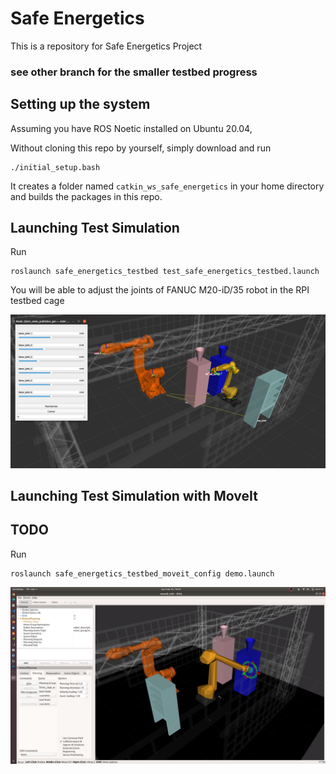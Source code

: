 # Safe Energetics
This is a repository for Safe Energetics Project

### see other branch for the smaller testbed progress

## Setting up the system

Assuming you have ROS Noetic installed on Ubuntu 20.04,

Without cloning this repo by yourself, simply download and run
```
./initial_setup.bash
```

It creates a folder named `catkin_ws_safe_energetics` in your home directory and builds the packages in this repo.

## Launching Test Simulation

Run
```
roslaunch safe_energetics_testbed test_safe_energetics_testbed.launch
```

You will be able to adjust the joints of FANUC M20-iD/35 robot in the RPI testbed cage

![test_simulation](/.readme_include/test_simulation2.png)

## Launching Test Simulation with MoveIt
## TODO
Run
```
roslaunch safe_energetics_testbed_moveit_config demo.launch
```
![test_simulation_with_moveit](/.readme_include/test_simulation_with_moveit.png)
